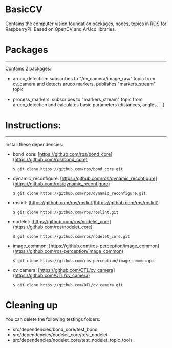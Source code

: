 BasicCV
============

Contains the computer vision foundation packages, nodes, topics in ROS for RaspberryPi. Based on OpenCV and ArUco libraries.


# Packages
---------
Contains 2 packages:

- aruco_detection: subscribes to "/cv_camera/image_raw" topic from cv_camera and detects aruco markers, publishes "markers_stream" topic

- process_markers: subscribes to "markers_stream" topic from aruco_detection and calculates basic parameters (distances, angles, ...)



# Instructions:
---------
Install these dependencies:
- bond_core: [https://github.com/ros/bond_core](https://github.com/ros/bond_core)
    ```
	$ git clone https://github.com/ros/bond_core.git
    ```
- dynamic_reconfigure: [https://github.com/ros/dynamic_reconfigure](https://github.com/ros/dynamic_reconfigure)
    ```
	$ git clone https://github.com/ros/dynamic_reconfigure.git
	```
- roslint: [https://github.com/ros/roslint](https://github.com/ros/roslint)
    ```
	$ git clone https://github.com/ros/roslint.git
    ```
- nodelet: [https://github.com/ros/nodelet_core](https://github.com/ros/nodelet_core)
    ```
	$ git clone https://github.com/ros/nodelet_core.git
	```
- image_common: [https://github.com/ros-perception/image_common](https://github.com/ros-perception/image_common)
    ```
	$ git clone https://github.com/ros-perception/image_common.git
	```
- cv_camera: [https://github.com/OTL/cv_camera](https://github.com/OTL/cv_camera)
    ```
	$ git clone https://github.com/OTL/cv_camera.git
    ```


# Cleaning up
You can delete the following testings folders:
* src/dependencies/bond_core/test_bond
* src/dependencies/nodelet_core/test_nodelet
* src/dependencies/nodelet_core/test_nodelet_topic_tools
